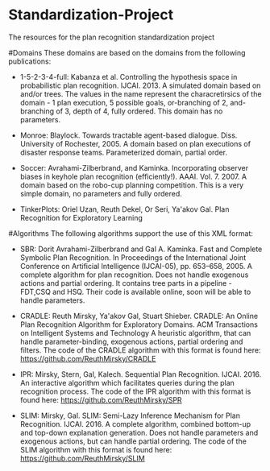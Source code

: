 # Standardization-Project
The resources for the plan recognition standardization project

#Domains
These domains are based on the domains from the following publications:

- 1-5-2-3-4-full: Kabanza et al. Controlling the hypothesis space in probabilistic plan recognition. IJCAI. 2013.
A simulated domain based on and/or trees. The values in the name represent the characretirsics of the domain - 1 plan execution, 5 possible goals, or-branching of 2, and-branching of 3, depth of 4, fully ordered. This domain has no parameters.

- Monroe: Blaylock. Towards tractable agent-based dialogue. Diss. University of Rochester, 2005.
A domain based on plan executions of disaster response teams. Parameterized domain, partial order.

- Soccer: Avrahami-Zilberbrand, and Kaminka. Incorporating observer biases in keyhole plan recognition (efficiently!). AAAI. Vol. 7. 2007.
A domain based on the robo-cup planning competition. This is a very simple domain,  no parameters and fully ordered.

- TinkerPlots: Oriel Uzan, Reuth Dekel, Or Seri, Ya'akov Gal.  Plan Recognition for Exploratory Learning

#Algorithms
The following algorithms support the use of this XML format:

- SBR: Dorit Avrahami-Zilberbrand and Gal A. Kaminka. Fast and Complete Symbolic Plan Recognition. In Proceedings of the International Joint Conference on Artificial Intelligence (IJCAI-05), pp. 653–658, 2005.
A complete algorithm for plan recognition. Does not handle exogenous actions and partial ordering. It contains tree parts in a pipeline - FDT,CSQ and HSQ. Their code is available online, soon will be able to handle parameters.

- CRADLE: Reuth Mirsky, Ya'akov  Gal, Stuart Shieber. CRADLE: An Online Plan Recognition Algorithm for Exploratory Domains. ACM Transactions on Intelligent Systems and Technology
A heuristic algorithm, that can handle parameter-binding, exogenous actions, partial ordering and filters. The code of the CRADLE algorithm with this format is found here: https://github.com/ReuthMirsky/CRADLE

- IPR: Mirsky, Stern, Gal, Kalech. Sequential Plan Recognition. IJCAI. 2016.
An interactive algorithm which facilitates queries during the plan recognition process. The code of the IPR algorithm with this format is found here: https://github.com/ReuthMirsky/SPR

- SLIM: Mirsky, Gal. SLIM: Semi-Lazy Inference Mechanism for Plan Recognition. IJCAI. 2016.
A complete algorithm, combined bottom-up and top-down explanation generation. Does not handle parameters and exogenous actions, but can handle partial ordering. The code of the SLIM algorithm with this format is found here: https://github.com/ReuthMirsky/SLIM
